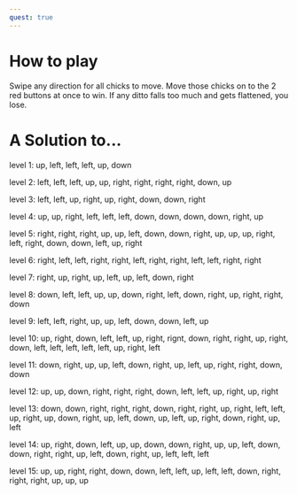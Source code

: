 ```yaml
---
quest: true
---
```


# How to play
Swipe any direction for all chicks to move.
Move those chicks on to the 2 red buttons at once to win.
If any ditto falls too much and gets flattened, you lose.

# A Solution to...

level 1: up, left, left, left, up, down

level 2: left, left, left, up, up, right, right, right, right, down, up

level 3: left, left, up, right, up, right, down, down, right

level 4: up, up, right, left, left, left, down, down, down, down, right, up

level 5: right, right, right, up, up, left, down, down, right, up, up, up, right, left, right, down, down, left, up, right

level 6: right, left, left, right, right, left, right, right, left, left, right, right

level 7: right, up, right, up, left, up, left, down, right

level 8: down, left, left, up, up, down, right, left, down, right, up, right, right, down

level 9: left, left, right, up, up, left, down, down, left, up

level 10: up, right, down, left, left, up, right, rignt, down, right, right, up, right, down, left, left, left, left, left, up, right, left

level 11: down, right, up, up, left, down, right, up, left, up, right, right, down, down

level 12: up, up, down, right, right, right, down, left, left, up, right, up, right

level 13: down, down, right, right, right, down, right, right, up, right, left, left, up, right, up, down, right, up, left, down, up, left, up, right, down, right, up, left

level 14: up, right, down, left, up, up, down, down, right, up, up, left, down, down, right, right, up, left, down, right, up, left, left, left

level 15: up, up, right, right, down, down, left, left,  up, left, left, down, right, right, right, up, up, up